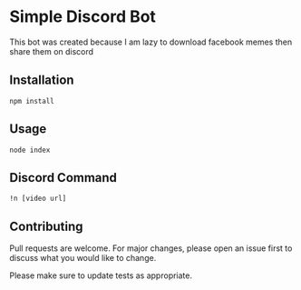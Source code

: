 # Simple Discord Bot

This bot was created because I am lazy to download facebook memes then share them on discord

## Installation

```
npm install
```

## Usage

```
node index
```

## Discord Command

```
!n [video url]
```

## Contributing

Pull requests are welcome. For major changes, please open an issue first to discuss what you would like to change.

Please make sure to update tests as appropriate.
